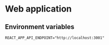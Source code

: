 # Web application

## Environment variables

```text
REACT_APP_API_ENDPOINT="http://localhost:3001"
```

